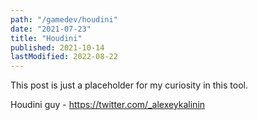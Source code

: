 ```yaml
---
path: "/gamedev/houdini"
date: "2021-07-23"
title: "Houdini"
published: 2021-10-14
lastModified: 2022-08-22
---
```


This post is just a placeholder for my curiosity in this tool.


Houdini guy - https://twitter.com/_alexeykalinin